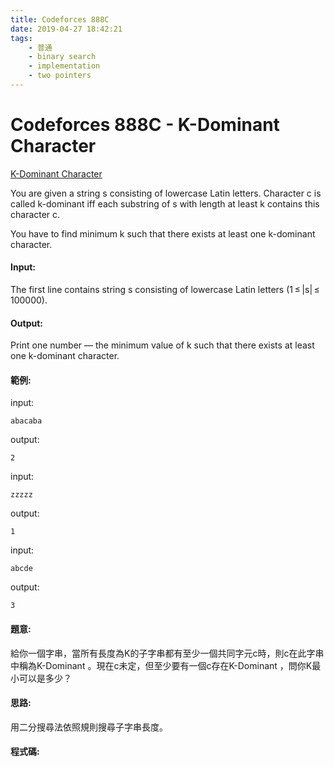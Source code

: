 ```yaml
---
title: Codeforces 888C
date: 2019-04-27 18:42:21
tags:
    - 普通
    - binary search
    - implementation
    - two pointers
---
```

# Codeforces 888C - K-Dominant Character
[K-Dominant Character](https://codeforces.com/problemset/problem/888/C)

You are given a string s consisting of lowercase Latin letters. Character c is called k-dominant iff each substring of s with length at least k contains this character c.
<!-- more -->
You have to find minimum k such that there exists at least one k-dominant character.

#### Input:
The first line contains string s consisting of lowercase Latin letters (1 ≤ |s| ≤ 100000).

#### Output:
Print one number — the minimum value of k such that there exists at least one k-dominant character.

#### 範例:
input:
```
abacaba
```
output:
```
2
```
input:
```
zzzzz
```
output:
```
1
```
input:
```
abcde
```
output:
```
3
```

#### 題意:
給你一個字串，當所有長度為K的子字串都有至少一個共同字元c時，則c在此字串中稱為K-Dominant 。現在c未定，但至少要有一個c存在K-Dominant ，問你K最小可以是多少？

#### 思路:
用二分搜尋法依照規則搜尋子字串長度。

#### 程式碼:
<script src="https://gist.github.com/Daviswww/a14ccf51ce05c20cd0948abbd3425b79.js"></script>
